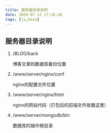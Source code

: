 ```yaml
---
title: 服务器目录说明
date: 2020-07-12 17:16:26
tags: [js,hexo]
---
```


<meta name="referrer" content="no-referrer"/>

## 服务器目录说明

1. /BLOG/back

   博客文章的数据库备份位置

2. /www/server/nginx/conf

   nginx的配置文件位置

3. /www/server/nginx/html

   nginx的网站代码（打包后的前端文件放置这里）

4. /www/server/mongodb/bin

   数据库的操作根目录



<!-- more -->

> 